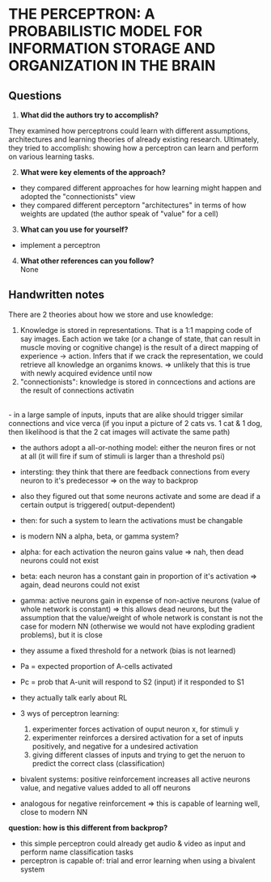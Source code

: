 # THE PERCEPTRON: A PROBABILISTIC  MODEL  FOR INFORMATION STORAGE AND  ORGANIZATION IN THE BRAIN

## Questions

1) **What did the authors try to accomplish?** <br>

They examined how perceptrons could learn with different assumptions, architectures and learning theories of already existing research. Ultimately, they tried to accomplish: showing how a perceptron can learn and perform on various learning tasks.


2) **What were key elements of the approach?** <br>
- they compared different approaches for how learning might happen and adopted the "connectionists" view
- they compared different perceptorn "architectures" in terms of how weights are updated (the author speak of "value" for a cell)  

3) **What can you use for yourself?** <br>
- implement a perceptron


4) **What other references can you follow?** <br>
None

## Handwritten notes

There are 2 theories about how we store and use knowledge:
1) Knowledge is stored in representations. That is a 1:1 mapping code of say images. Each action we take (or a change of state, that can result in muscle moving or cognitive change) is the result of a direct mapping of experience -> action. Infers that if we crack the representation, we could retrieve all knowledge an organims knows.
=> unlikely that this is true with newly acquired evidence until now <br>
2) "connectionists": knowledge is stored in conncections and actions are the result of connections activatin
<br>
- in a large sample of inputs, inputs that are alike should trigger similar connections and vice verca
(if you input a picture of 2 cats vs. 1 cat & 1 dog, then likelihood is that the 2 cat images will activate the same path)

- the authors adopt a all-or-nothing model: either the neuron fires or not at all (it will fire if sum of stimuli is larger than a threshold psi)
- intersting: they think that there are feedback connections from every neuron to it's predecessor => on the way to backprop
- also they figured out that some neurons activate and some are dead if a certain output is triggered( output-dependent)
- then: for such a system to learn the activations must be changable

- is modern NN a alpha, beta, or gamma system?
- alpha: for each activation the neuron gains value
=> nah, then dead neurons could not exist
- beta: each neuron has a constant gain in proportion of it's activation
=> again, dead neurons could not exist
- gamma: active neurons gain in expense of non-active neurons (value of whole network is constant)
=> this allows dead neurons, but the assumption that the value/weight of whole network is constant is not the case for modern NN (otherwise we would not have exploding gradient problems), but it is close

- they assume a fixed threshold for a network (bias is not learned)
- Pa = expected proportion of A-cells activated
- Pc = prob that A-unit will respond to S2 (input) if it responded to S1

- they actually talk early about RL
- 3 wys of perceptron learning:
    1) experimenter forces activation of ouput neuron x, for stimuli y <br>
    2) experimenter reinforces a dersired activation for a set of inputs positively, and negative for a undesired activation <br>
    3) giving different classes of inputs and trying to get the neruon to predict the correct class (classification)

- bivalent systems: positive reinforcement increases all active neurons value, and negative values added to all off neurons
- analogous for negative reinforcement
=> this is capable of learning well, close to modern NN

**question: how is this different from backprop?**

- this simple perceptron could already get audio & video as input and perform name classification tasks
- perceptron is capable of: trial and error learning when using a bivalent system

